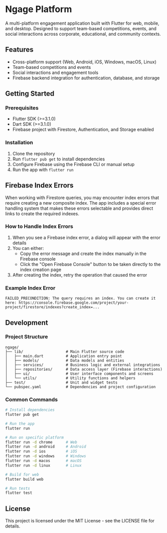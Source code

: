 # Ngage Platform

A multi-platform engagement application built with Flutter for web, mobile, and desktop. Designed to support team-based competitions, events, and social interactions across corporate, educational, and community contexts.

## Features

- Cross-platform support (Web, Android, iOS, Windows, macOS, Linux)
- Team-based competitions and events
- Social interactions and engagement tools
- Firebase backend integration for authentication, database, and storage

## Getting Started

### Prerequisites

- Flutter SDK (>=3.1.0)
- Dart SDK (>=3.1.0)
- Firebase project with Firestore, Authentication, and Storage enabled

### Installation

1. Clone the repository
2. Run `flutter pub get` to install dependencies
3. Configure Firebase using the Firebase CLI or manual setup
4. Run the app with `flutter run`

## Firebase Index Errors

When working with Firestore queries, you may encounter index errors that require creating a new composite index. The app includes a special error handling system that makes these errors selectable and provides direct links to create the required indexes.

### How to Handle Index Errors

1. When you see a Firebase index error, a dialog will appear with the error details
2. You can either:
   - Copy the error message and create the index manually in the Firebase console
   - Click the "Open Firebase Console" button to be taken directly to the index creation page
3. After creating the index, retry the operation that caused the error

### Example Index Error

```
FAILED_PRECONDITION: The query requires an index. You can create it here: https://console.firebase.google.com/project/your-project/firestore/indexes?create_index=...
```

## Development

### Project Structure

```
ngage/
├── lib/                   # Main Flutter source code
│   ├── main.dart          # Application entry point
│   ├── models/            # Data models and entities
│   ├── services/          # Business logic and external integrations
│   ├── repositories/      # Data access layer (Firebase interactions)
│   ├── ui/                # User interface components and screens
│   └── utils/             # Utility functions and helpers
├── test/                  # Unit and widget tests
└── pubspec.yaml           # Dependencies and project configuration
```

### Common Commands

```bash
# Install dependencies
flutter pub get

# Run the app
flutter run

# Run on specific platform
flutter run -d chrome      # Web
flutter run -d android     # Android
flutter run -d ios         # iOS
flutter run -d windows     # Windows
flutter run -d macos       # macOS
flutter run -d linux       # Linux

# Build for web
flutter build web

# Run tests
flutter test
```

## License

This project is licensed under the MIT License - see the LICENSE file for details.